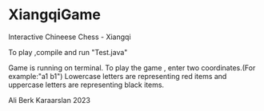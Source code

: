 # XiangqiGame
Interactive Chineese Chess - Xiangqi

To play ,compile and run "Test.java" 

Game is running on terminal. To play the game , enter two coordinates.(For example:"a1 b1")
Lowercase letters are representing red items and uppercase letters are representing black items.

Ali Berk Karaarslan 2023
